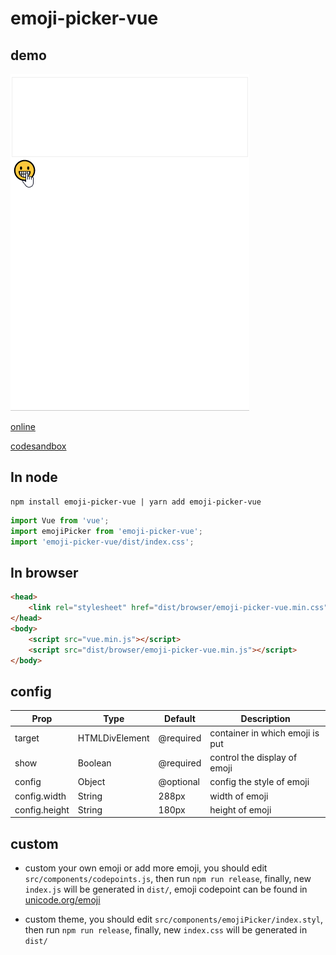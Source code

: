 # emoji-picker-vue
## demo
![demo](./misc/emoji-picker-vue.gif)

[online](https://i9neq.codesandbox.io/)

[codesandbox](https://codesandbox.io/embed/new-butterfly-i9neq)
## In node

    npm install emoji-picker-vue | yarn add emoji-picker-vue
```js
import Vue from 'vue';
import emojiPicker from 'emoji-picker-vue';
import 'emoji-picker-vue/dist/index.css';
```
## In browser
```html
<head>
    <link rel="stylesheet" href="dist/browser/emoji-picker-vue.min.css"/>
</head>
<body>
    <script src="vue.min.js"></script>
    <script src="dist/browser/emoji-picker-vue.min.js"></script>
</body>
```

## config

Prop | Type | Default | Description
-|-|-|-
target | HTMLDivElement | @required | container in which emoji is put
show | Boolean | @required | control the display of emoji
config | Object | @optional | config the style of emoji
config.width | String | 288px | width of emoji
config.height | String | 180px | height of emoji

## custom
- custom your own emoji or add more emoji, you should edit  `src/components/codepoints.js`, then run `npm run release`, finally, new `index.js` will be generated in `dist/`, emoji codepoint can be found in [unicode.org/emoji](https://unicode.org/emoji/charts/emoji-list.html)

- custom theme, you should edit  `src/components/emojiPicker/index.styl`, then run `npm run release`, finally, new `index.css` will be generated in `dist/`